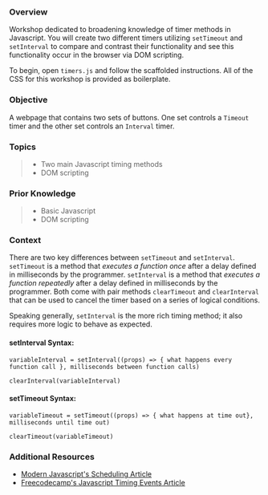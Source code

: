 ### Overview

Workshop dedicated to broadening knowledge of timer methods in Javascript. You will create two different timers utilizing `setTimeout` and `setInterval` to compare and contrast their functionality and see this functionality occur in the browser via DOM scripting.

To begin, open `timers.js` and follow the scaffolded instructions. All of the CSS for this workshop is provided as boilerplate.

### Objective

A webpage that contains two sets of buttons. One set controls a `Timeout` timer and the other set controls an `Interval` timer.

### Topics

> - Two main Javascript timing methods
> - DOM scripting

### Prior Knowledge

> - Basic Javascript
> - DOM scripting

### Context

There are two key differences between `setTimeout` and `setInterval`. `setTimeout` is a method that _executes a function once_ after a delay defined in milliseconds by the programmer. `setInterval` is a method that _executes a function repeatedly_ after a delay defined in milliseconds by the programmer. Both come with pair methods `clearTimeout` and `clearInterval` that can be used to cancel the timer based on a series of logical conditions.

Speaking generally, `setInterval` is the more rich timing method; it also requires more logic to behave as expected.

#### setInterval Syntax:

`variableInterval = setInterval((props) => { what happens every function call }, milliseconds between function calls)`

`clearInterval(variableInterval)`

#### setTimeout Syntax:

`variableTimeout = setTimeout((props) => { what happens at time out}, milliseconds until time out)`

`clearTimeout(variableTimeout)`

### Additional Resources

- [Modern Javascript's Scheduling Article](https://javascript.info/settimeout-setinterval)
- [Freecodecamp's Javascript Timing Events Article](https://www.freecodecamp.org/news/javascript-timing-events-settimeout-and-setinterval/)

